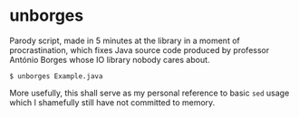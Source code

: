 # unborges

Parody script, made in 5 minutes at the library in a moment of procrastination, which fixes Java source code produced by professor António Borges whose IO library nobody cares about.

```
$ unborges Example.java
```

More usefully, this shall serve as my personal reference to basic `sed` usage which I shamefully still have not committed to memory.
